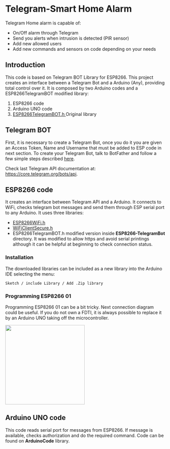 # Telegram-Smart Home Alarm
Telegram Home alarm is capable of:
- On/Off alarm through Telegram
- Send you alerts when intrusion is detected (PIR sensor)
- Add new allowed users
- Add new commands and sensors on code depending on your needs
## Introduction
This code is based on Telegram BOT Library for ESP8266. This project creates an interface between a Telegram Bot and a Arduino (Any), providing total control over it. It is composed by two Arduino codes and a ESP8266TelegramBOT modified library:

1. ESP8266 code
2. Arduino UNO code
3. [ESP8266TelegramBOT.h ](https://github.com/Gianbacchio/ESP8266-TelegramBot) Original library

## Telegram BOT
First, it is necessary to create a Telegram Bot, once you do it you are given an Access Token, Name and Username that must be added to ESP code in next section. To create your Telegram Bot, talk to BotFather and follow a few simple steps described [here](https://core.telegram.org/bots#botfather).

Check last Telegram API documentation at: https://core.telegram.org/bots/api.

## ESP8266 code
It creates an interface between Telegram API and a Arduino. It connects to WiFi, checks telegram bot messages and send them through ESP serial port to any Arduino. It uses three libraries:
- [ESP8266WiFi.h](https://github.com/esp8266/Arduino/tree/master/libraries/ESP8266WiFi)
- [WiFiClientSecure.h](https://github.com/esp8266/Arduino/tree/master/libraries/ESP8266WiFi)
- ESP8266TelegramBOT.h modified version inside **ESP8266-TelegramBot** directory. It was modified to allow https and avoid serial printings although it can be helpful at beginning to check connection status.

### Installation
The downloaded libraries can be included as a new library into the Arduino IDE selecting the menu:
```
Sketch / include Library / Add .Zip library
```
### Programming ESP8266 01
Programming ESP8266 01 can be a bit tricky. Next connection diagram could be useful. If you do not own a FDTI, it is always possible to replace it by an Arduino UNO taking off the microcontroller. 

<img src="http://lasergrbl.com/wp-content/uploads/2017/07/ESP8266_FTDI_RST_bb.jpg" width="250">


## Arduino UNO code
This code reads serial port for messages from ESP8266. If message is available, checks authorization and do the required command. Code can be found on **ArduinoCode** library.
